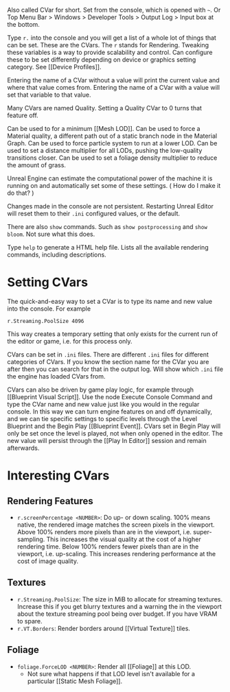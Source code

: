 Also called CVar for short.
Set from the console, which is opened with `~`.
Or Top Menu Bar > Windows > Developer Tools > Output Log > Input box at the bottom.

Type `r.` into the console and you will get a list of a whole lot of things that can be set.
These are the CVars.
The `r` stands for Rendering.
Tweaking these variables is a way to provide scalability and control.
Can configure these to be set differently depending on device or graphics setting category.
See [[Device Profiles]].

Entering the name of a CVar without a value will print the current value and where that value comes from.
Entering the name of a CVar with a value will set that variable to that value.

Many CVars are named Quality.
Setting a Quality CVar to 0 turns that feature off.

Can be used to for a minimum [[Mesh LOD]].
Can be used to force a Material quality, a different path out of a static branch node in the Material Graph.
Can be used to force particle system to run at a lower LOD.
Can be used to set a distance multiplier for all LODs, pushing the low-quality transitions closer.
Can be used to set a foliage density multiplier to reduce the amount of grass.

Unreal Engine can estimate the computational power of the machine it is running on and automatically set some of these settings.
(
How do I make it do that?
)

Changes made in the console are not persistent.
Restarting Unreal Editor will reset them to their `.ini` configured values, or the default.

There are also `show` commands.
Such as `show postprocessing` and `show bloom`.
Not sure what this does.


Type `help` to generate a HTML help file.
Lists all the available rendering commands, including descriptions.


# Setting CVars

The quick-and-easy way to set a CVar is to type its name and new value into the console.
For example
```
r.Streaming.PoolSize 4096
```
This way creates a temporary setting that only exists for the current run of the editor or game, i.e. for this process only.

CVars can be set in `.ini` files.
There are different `.ini` files for different categories of CVars.
If you know the section name for the CVar you are after then you can search for that in the output log.
Will show which `.ini` file the engine has loaded CVars from.

CVars can also be driven by game play logic, for example through [[Blueprint Visual Script]].
Use the node Execute Console Command and type the CVar name and new value just like you would in the regular console.
In this way we can turn engine features on and off dynamically, and we can tie specific settings to specific levels through the Level Blueprint and the Begin Play [[Blueprint Event]].
CVars set in Begin Play will only be set once the level is played, not when only opened in the editor.
The new value will persist through the [[Play In Editor]] session and remain afterwards.


# Interesting CVars

## Rendering Features
- `r.screenPercentage <NUMBER>`: Do up- or down scaling. 100% means native, the rendered image matches the screen pixels in the viewport. Above 100% renders more pixels than are in the viewport, i.e. super-sampling. This increases the visual quality at the cost of a higher rendering time. Below 100% renders fewer pixels than are in the viewport, i.e. up-scaling. This increases rendering performance at the cost of image quality.

## Textures
- `r.Streaming.PoolSize`: The size in MiB to allocate for streaming textures. Increase this if you get blurry textures and a warning the in the viewport about the texture streaming pool being over budget. If you have VRAM to spare.
- `r.VT.Borders`: Render borders around [[Virtual Texture]] tiles.

## Foliage
- `foliage.ForceLOD <NUMBER>`: Render all [[Foliage]] at this LOD.
	- Not sure what happens if that LOD level isn't available for a particular [[Static Mesh Foliage]].


